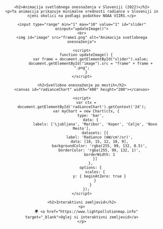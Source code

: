 <!DOCTYPE html>
<html lang="sl">
<head>
    <meta charset="UTF-8">
    <meta name="viewport" content="width=device-width, initial-scale=1.0">
    <title>Animacija Svetlobnega Onesnaženja</title>
    <script src="https://cdn.jsdelivr.net/npm/chart.js"></script>
    <style>
        body { font-family: Arial, sans-serif; text-align: center; }
        @keyframes fadeIn {
            from { opacity: 0; }
            to { opacity: 1; }
        }
        img { animation: fadeIn 2s ease-in-out; width: 80%; max-width: 600px; }
    </style>
</head>
<body>
    
    <h2>Animacija svetlobnega onesnaženja v Sloveniji (2022)</h2>
    <p>Ta animacija prikazuje minimalne vrednosti radiance v Sloveniji in njeni okolici na podlagi podatkov NOAA VIIRS.</p>
    
    <input type="range" min="1" max="10" value="1" id="slider" oninput="updateImage()">
    <br>
    <img id="image" src="frame1.png" alt="Animacija svetlobnega onesnaženja">
    
    <script>
        function updateImage() {
            var frame = document.getElementById("slider").value;
            document.getElementById("image").src = "frame" + frame + ".png";
        }
    </script>
    
    <h2>Svetlobno onesnaženje po mestih</h2>
    <canvas id="radianceChart" width="400" height="200"></canvas>
    
    <script>
        var ctx = document.getElementById('radianceChart').getContext('2d');
        var myChart = new Chart(ctx, {
            type: 'bar',
            data: {
                labels: ['Ljubljana', 'Maribor', 'Koper', 'Celje', 'Novo Mesto'],
                datasets: [{
                    label: 'Radiance (mW/cm²/sr)',
                    data: [18, 15, 12, 10, 9],
                    backgroundColor: 'rgba(255, 99, 132, 0.5)',
                    borderColor: 'rgba(255, 99, 132, 1)',
                    borderWidth: 1
                }]
            },
            options: {
                scales: {
                    y: { beginAtZero: true }
                }
            }
        });
    </script>
    
    <h2>Interaktivni zemljevid</h2>
    <p>
        🌍 <a href="https://www.lightpollutionmap.info" target="_blank">Oglej si interaktivni zemljevid</a>
    </p>
    
</body>
</html>

